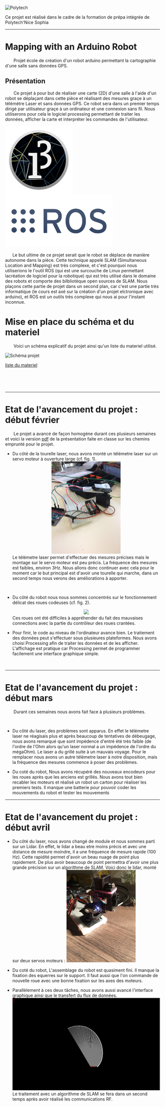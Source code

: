 ![Polytech](http://www.polytechnice.fr/jahia/jsp/jahia/templates/inc/img/polytech_nice-sophia.png)

Ce projet est réalisé dans le cadre de la formation de prépa intégrée de Polytech'Nice Sophia
* * *
# Mapping with an Arduino Robot
&nbsp;&nbsp;&nbsp;&nbsp;&nbsp;&nbsp; Projet école de création d'un robot arduino permettant la cartographie d'une salle sans données GPS.

## Présentation
&nbsp;&nbsp;&nbsp;&nbsp;&nbsp;&nbsp; Ce projet à pour but de réaliser une carte (2D) d'une salle à l'aide d'un robot se déplaçant dans cette pièce et réalisant des mesures graçe à un télémètre Laser et sans données GPS. Ce robot sera dans un premier temps dirigé par utilisateur graçe à un ordinateur et une connexion sans fil. Nous utiliserons pour cela le logiciel processing permettant de traiter les données, afficher la carte et interpréter les commandes de l'utilisateur.

![logo Processing](/documentation/Images/processing3-logo.png) ![logo ROS](/documentation/Images/rosLarge.png)  

&nbsp;&nbsp;&nbsp;&nbsp;&nbsp;&nbsp;Le but ultime de ce projet serait que le robot se déplace de manière autonome dans la pièce. Cette technique appelé SLAM (Simultaneous Location and Mapping) est très complexe, et c'est pourquoi nous utiliserions le l'outil ROS (qui est une surcouche de Linux permettant lacréation de logiciel pour la robotique) qui est très utilisé dans le domaine des robots et comporte des bilbliotèque open sources de SLAM. Nous plaçons cette partie de projet dans un second plan, car c'est une partie très informatique (le cours est axé sur la création d'un projet elctronique avec arduino), et ROS est un outils très complexe qui nous ai pour l'instant inconnue.  

# Mise en place du schéma et du materiel

&nbsp;&nbsp;&nbsp;&nbsp;&nbsp;&nbsp; Voici un schéma explicatif du projet ainsi qu'un liste du materiel utilisé.

![Schéma projet](/documentation/Images/Schéma_wifi_lora.jpg)

[liste du materiel](/documentation/liste_du_materiel.md)

<br/>
<br/>
<br/>


***

# Etat de l'avancement du projet : début février
&nbsp;&nbsp;&nbsp;&nbsp;&nbsp;&nbsp; Le projet a avancé de façon homogène durant ces plusieurs semaines et voici la version <a href="documentation/Slam_arduino_bot_presentation.pdf">pdf</a> de la présentation faite en classe sur les chemins emprunté pour le projet.
<br/>
- Du côté de la tourelle laser, nous avons monté un télémetre laser sur un servo moteur à ouverture large (cf. fig. 1).<div style="text-align:center"><img src="documentation/Images/Tourelle_premiere_version.JPG" height="300"/></div>Le télémetre laser permet d'effectuer des mesures précises mais le montage sur le servo moteur est peu précis. La fréquence des mesures est faibles, environ 3Hz. Nous allons donc continuer avec cela pour le moment car le but principal est d'avoir une tourelle qui marche, dans un second temps nous verons des améliorations à apporter.

<br/>

- Du côté du robot nous nous sommes concentrés sur le fonctionnement délicat des roues codeuses (cf. fig. 2).<div style="text-align:center"><img src="documentation/Images/roue_codeuse_1_.JPG" height="300"/></div>Ces roues ont été difficiles à appréhender du fait des mauvaises connections avec la partie du contrôleur des roues crantées. 

- Pour finir, le code au niveau de l'ordinateur avance bien. Le traitement des données peut s'effectuer sous plusieures plateformes. Nous avons choisi Processing afin de traiter les données et de les afficher. L'affichage est pratique car Processing permet de programmer facilement une interface graphique simple.

<br/>

***

# Etat de l'avancement du projet : début mars
&nbsp;&nbsp;&nbsp;&nbsp;&nbsp;&nbsp; Durant ces semaines nous avons fait face à plusieurs problèmes.

<br/>

- Du côté du laser, des problèmes sont apparus. En effet le télémetre laser ne réagisais plus et après beaucoup de tentatives de débeugage, nous avons remarqué que sont impédence d'entré été très faible (de l'ordre de l'Ohm alors qu'un laser normal a un impédence de l'ordre du mégaOhm). Le laser a du grillé suite à un mauvais voyage. Pour le remplacer nous avons un autre télémetre laser à notre disposition, mais la fréquence des mesures commence à poser des problèmes.

- Du coté du robot,
Nous avons récupéré des nouveaux encodeurs pour les roues après que les anciens est grillés. Nous avons tout bien recabler les moteurs et réalisé un robot un carton pour réaliser les premiers tests. Il manque une batterie pour pouvoir coder les mouvements du robot et tester les mouvements 

***

# Etat de l'avancement du projet : début avril

- Du côté du laser, nous avons changé de module et nous sommes parti sur un Lidar. En effet, le lidar a beau etre moins précis et avec une distance de mesure moindre, il a une fréquence de mesure rapide (100 Hz). Cette rapidité permet d'avoir un beau nuage de point plus rapidement. De plus avoir beaucoup de point permettra d'avoir une plus grande précision sur un algorithme de SLAM. Voici donc le lidar, monté sur deux servos moteurs : <img src="documentation/Images/lidar.jpg" height="300"/>

- Du coté du robot,
L'assemblage du robot est quasiment fini. Il manque la fixation des equerres sur le support. Il faut aussi que l'on commande de nouvelle roue avec une bonne fixation sur les axes des moteurs.

- Parallèlement à ces deux tâches, nous avons aussi avancé l'interface graphique ainsi que le transfert du flux de données.
<img src="documentation/Images/image_simulation_interface.png" height="300"/> Le traitement avec un algorithme de SLAM se fera dans un second temps après avoir réalisé les communications RF.
